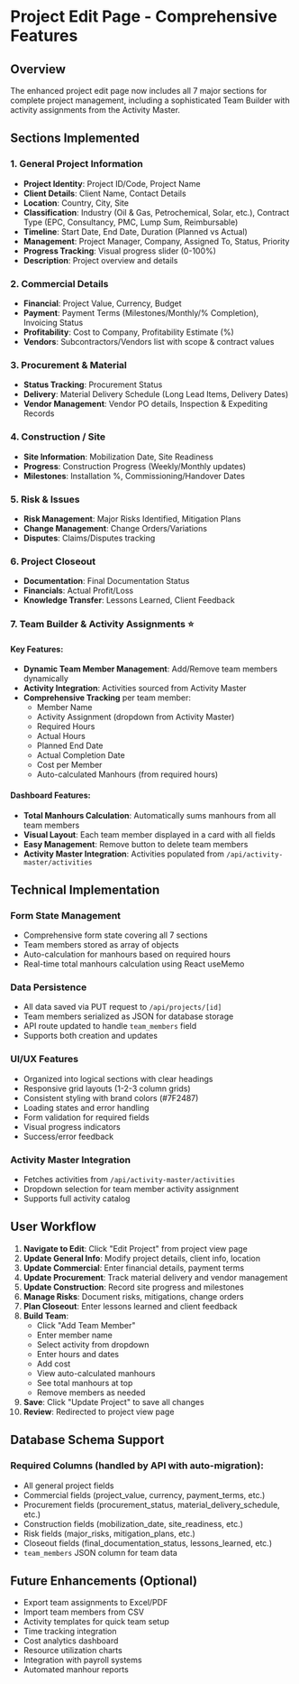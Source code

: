 # Project Edit Page - Comprehensive Features

## Overview
The enhanced project edit page now includes all 7 major sections for complete project management, including a sophisticated Team Builder with activity assignments from the Activity Master.

## Sections Implemented

### 1. General Project Information
- **Project Identity**: Project ID/Code, Project Name
- **Client Details**: Client Name, Contact Details
- **Location**: Country, City, Site
- **Classification**: Industry (Oil & Gas, Petrochemical, Solar, etc.), Contract Type (EPC, Consultancy, PMC, Lump Sum, Reimbursable)
- **Timeline**: Start Date, End Date, Duration (Planned vs Actual)
- **Management**: Project Manager, Company, Assigned To, Status, Priority
- **Progress Tracking**: Visual progress slider (0-100%)
- **Description**: Project overview and details

### 2. Commercial Details
- **Financial**: Project Value, Currency, Budget
- **Payment**: Payment Terms (Milestones/Monthly/% Completion), Invoicing Status
- **Profitability**: Cost to Company, Profitability Estimate (%)
- **Vendors**: Subcontractors/Vendors list with scope & contract values

### 3. Procurement & Material
- **Status Tracking**: Procurement Status
- **Delivery**: Material Delivery Schedule (Long Lead Items, Delivery Dates)
- **Vendor Management**: Vendor PO details, Inspection & Expediting Records

### 4. Construction / Site
- **Site Information**: Mobilization Date, Site Readiness
- **Progress**: Construction Progress (Weekly/Monthly updates)
- **Milestones**: Installation %, Commissioning/Handover Dates

### 5. Risk & Issues
- **Risk Management**: Major Risks Identified, Mitigation Plans
- **Change Management**: Change Orders/Variations
- **Disputes**: Claims/Disputes tracking

### 6. Project Closeout
- **Documentation**: Final Documentation Status
- **Financials**: Actual Profit/Loss
- **Knowledge Transfer**: Lessons Learned, Client Feedback

### 7. Team Builder & Activity Assignments ⭐

#### Key Features:
- **Dynamic Team Member Management**: Add/Remove team members dynamically
- **Activity Integration**: Activities sourced from Activity Master
- **Comprehensive Tracking** per team member:
  - Member Name
  - Activity Assignment (dropdown from Activity Master)
  - Required Hours
  - Actual Hours
  - Planned End Date
  - Actual Completion Date
  - Cost per Member
  - Auto-calculated Manhours (from required hours)

#### Dashboard Features:
- **Total Manhours Calculation**: Automatically sums manhours from all team members
- **Visual Layout**: Each team member displayed in a card with all fields
- **Easy Management**: Remove button to delete team members
- **Activity Master Integration**: Activities populated from `/api/activity-master/activities`

## Technical Implementation

### Form State Management
- Comprehensive form state covering all 7 sections
- Team members stored as array of objects
- Auto-calculation for manhours based on required hours
- Real-time total manhours calculation using React useMemo

### Data Persistence
- All data saved via PUT request to `/api/projects/[id]`
- Team members serialized as JSON for database storage
- API route updated to handle `team_members` field
- Supports both creation and updates

### UI/UX Features
- Organized into logical sections with clear headings
- Responsive grid layouts (1-2-3 column grids)
- Consistent styling with brand colors (#7F2487)
- Loading states and error handling
- Form validation for required fields
- Visual progress indicators
- Success/error feedback

### Activity Master Integration
- Fetches activities from `/api/activity-master/activities`
- Dropdown selection for team member activity assignment
- Supports full activity catalog

## User Workflow

1. **Navigate to Edit**: Click "Edit Project" from project view page
2. **Update General Info**: Modify project details, client info, location
3. **Update Commercial**: Enter financial details, payment terms
4. **Update Procurement**: Track material delivery and vendor management
5. **Update Construction**: Record site progress and milestones
6. **Manage Risks**: Document risks, mitigations, change orders
7. **Plan Closeout**: Enter lessons learned and client feedback
8. **Build Team**: 
   - Click "Add Team Member"
   - Enter member name
   - Select activity from dropdown
   - Enter hours and dates
   - Add cost
   - View auto-calculated manhours
   - See total manhours at top
   - Remove members as needed
9. **Save**: Click "Update Project" to save all changes
10. **Review**: Redirected to project view page

## Database Schema Support

### Required Columns (handled by API with auto-migration):
- All general project fields
- Commercial fields (project_value, currency, payment_terms, etc.)
- Procurement fields (procurement_status, material_delivery_schedule, etc.)
- Construction fields (mobilization_date, site_readiness, etc.)
- Risk fields (major_risks, mitigation_plans, etc.)
- Closeout fields (final_documentation_status, lessons_learned, etc.)
- `team_members` JSON column for team data

## Future Enhancements (Optional)

- Export team assignments to Excel/PDF
- Import team members from CSV
- Activity templates for quick team setup
- Time tracking integration
- Cost analytics dashboard
- Resource utilization charts
- Integration with payroll systems
- Automated manhour reports
